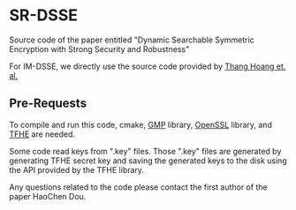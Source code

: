 # SR-DSSE
Source code of the paper entitled "Dynamic Searchable Symmetric Encryption with Strong  Security and Robustness"

For IM-DSSE, we directly use the source code provided by [Thang Hoang et. al.](https://github.com/thanghoang/IM-DSSE)

## Pre-Requests

To compile and run this code, cmake, [GMP](https://gmplib.org/) library, [OpenSSL](https://www.openssl.org/) library, and [TFHE](https://tfhe.github.io/tfhe/) are needed.

Some code read keys from ".key" files. Those ".key" files are generated by generating TFHE secret key and saving the generated keys to the disk using the API provided by the TFHE library.

Any questions related to the code please contact the first author of the paper HaoChen Dou.
